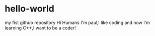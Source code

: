 # hello-world
my fist github repository
Hi Humans
I'm paul,I like coding and now I'm learning C++,I want to be a coder!
